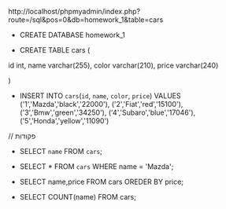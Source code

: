 http://localhost/phpmyadmin/index.php?route=/sql&pos=0&db=homework_1&table=cars

- CREATE DATABASE homework_1

- CREATE TABLE cars (

id int,
name varchar(255),
color varchar(210),
price varchar(240)

)

- INSERT INTO `cars`(`id`, `name`, `color`, `price`)
  VALUES ('1','Mazda','black','22000'),
  ('2','Fiat','red','15100'),
  ('3','Bmw','green','34250'),
  ('4','Subaro','blue','17046'),
  ('5','Honda','yellow','11090')

// פקודות

- SELECT `name` FROM `cars`;

- SELECT \* FROM `cars` WHERE name = 'Mazda';

- SELECT name,price FROM cars OREDER BY price;

- SELECT COUNT(name) FROM cars;

